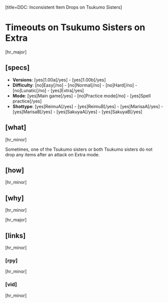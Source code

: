 [title=DDC: Inconsistent Item Drops on Tsukumo Sisters]
# Timeouts on Tsukumo Sisters on Extra

[hr_major]
## [specs]

* **Versions**: [yes]1.00a[/yes] - [yes]1.00b[/yes]
* **Difficulty**: [no]Easy[/no] - [no]Normal[/no] - [no]Hard[/no] - [no]Lunatic[/no] - [yes]Extra[/yes]
* **Mode**: [yes]Main game[/yes] -  [no]Practice mode[/no] - [yes]Spell practice[/yes]
* **Shottype**: [yes]ReimuA[/yes] - [yes]ReimuB[/yes] - [yes]MarisaA[/yes] - [yes]MarisaB[/yes] - [yes]SakuyaA[/yes] - [yes]SakuyaB[/yes]

## [what]
[hr_minor]

Sometimes, one of the Tsukumo sisters or both Tsukumo sisters do not drop any items after an attack on Extra mode.

## [how]
[hr_minor]




## [why]
[hr_minor]



[hr_major]
## [links]
[hr_minor]
### [rpy]
[hr_minor]
### [vid]
[hr_minor]

